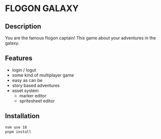 # FLOGON GALAXY

## Description
You are the famous flogon captain!
This game about your adventures in the galaxy.

## Features
- login / logut
- some kind of multiplayer game
- easy as can be
- story based adventures
- asset system
  - marker editor
  - spritesheet editor

## Installation
```bash
nvm use 18
pnpm install
```